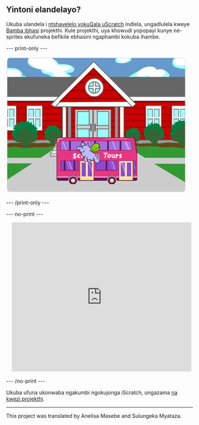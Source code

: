 ## Yintoni elandelayo?

Ukuba ulandela i [ntshayelelo yokuQala uScratch](https://projects.raspberrypi.org/xh-ZA/pathways/scratch-intro) indlela, ungadlulela kweye [Bamba ibhasi](https://projects.raspberrypi.org/xh-ZA/projects/catch-the-bus) projekthi. Kule projekthi, uya khowudi yopopayi kunye ne-sprites ekufuneka befikile ebhasini ngaphambi kokuba ihambe.

--- print-only ---

![Iprojekthi 'Yokubamba ibhasi'.](images/scratch-tour-bus.png)

--- /print-only ---

--- no-print ---

<div class="scratch-preview" style="margin-left: 15px;">
  <iframe allowtransparency="true" width="485" height="402" src="https://scratch.mit.edu/projects/embed/724160134/?autostart=false" frameborder="0"></iframe>
</div>

--- /no-print ---

Ukuba ufuna ukonwaba ngakumbi ngokujonga iScratch, ungazama [na kwezi projekthi](https://projects.raspberrypi.org/xh-ZA/projects?software%5B%5D=scratch&curriculum%5B%5D=%201).

***

This project was translated by Anelisa Masebe and Sulungeka Myataza.
